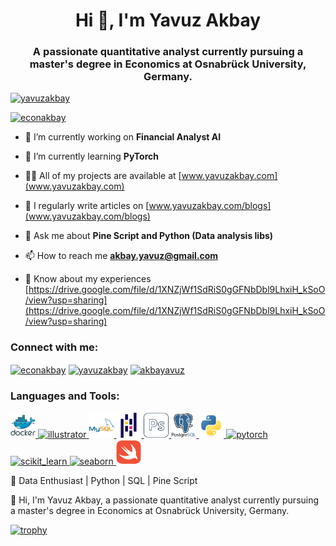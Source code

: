 <h1 align="center">Hi 👋, I'm Yavuz Akbay</h1>
<h3 align="center">A passionate quantitative analyst currently pursuing a master's degree in Economics at Osnabrück University, Germany.</h3>

<p align="left"> <a href="https://github.com/ryo-ma/github-profile-trophy"><img src="https://github-profile-trophy.vercel.app/?username=yavuzakbay" alt="yavuzakbay" /></a> </p>

<p align="left"> <a href="https://twitter.com/econakbay" target="blank"><img src="https://img.shields.io/twitter/follow/econakbay?logo=twitter&style=for-the-badge" alt="econakbay" /></a> </p>

- 🔭 I’m currently working on **Financial Analyst AI**

- 🌱 I’m currently learning **PyTorch**

- 👨‍💻 All of my projects are available at [www.yavuzakbay.com](www.yavuzakbay.com)

- 📝 I regularly write articles on [www.yavuzakbay.com/blogs](www.yavuzakbay.com/blogs)

- 💬 Ask me about **Pine Script and Python (Data analysis libs)**

- 📫 How to reach me **akbay.yavuz@gmail.com**

- 📄 Know about my experiences [https://drive.google.com/file/d/1XNZjWf1SdRiS0gGFNbDbl9LhxiH_kSoO/view?usp=sharing](https://drive.google.com/file/d/1XNZjWf1SdRiS0gGFNbDbl9LhxiH_kSoO/view?usp=sharing)

<h3 align="left">Connect with me:</h3>
<p align="left">
<a href="https://twitter.com/econakbay" target="blank"><img align="center" src="https://raw.githubusercontent.com/rahuldkjain/github-profile-readme-generator/master/src/images/icons/Social/twitter.svg" alt="econakbay" height="30" width="40" /></a>
<a href="https://linkedin.com/in/yavuzakbay" target="blank"><img align="center" src="https://raw.githubusercontent.com/rahuldkjain/github-profile-readme-generator/master/src/images/icons/Social/linked-in-alt.svg" alt="yavuzakbay" height="30" width="40" /></a>
<a href="https://instagram.com/akbayavuz" target="blank"><img align="center" src="https://raw.githubusercontent.com/rahuldkjain/github-profile-readme-generator/master/src/images/icons/Social/instagram.svg" alt="akbayavuz" height="30" width="40" /></a>
</p>

<h3 align="left">Languages and Tools:</h3>
<p align="left"> <a href="https://www.docker.com/" target="_blank" rel="noreferrer"> <img src="https://raw.githubusercontent.com/devicons/devicon/master/icons/docker/docker-original-wordmark.svg" alt="docker" width="40" height="40"/> </a> <a href="https://www.adobe.com/in/products/illustrator.html" target="_blank" rel="noreferrer"> <img src="https://www.vectorlogo.zone/logos/adobe_illustrator/adobe_illustrator-icon.svg" alt="illustrator" width="40" height="40"/> </a> <a href="https://www.mysql.com/" target="_blank" rel="noreferrer"> <img src="https://raw.githubusercontent.com/devicons/devicon/master/icons/mysql/mysql-original-wordmark.svg" alt="mysql" width="40" height="40"/> </a> <a href="https://pandas.pydata.org/" target="_blank" rel="noreferrer"> <img src="https://raw.githubusercontent.com/devicons/devicon/2ae2a900d2f041da66e950e4d48052658d850630/icons/pandas/pandas-original.svg" alt="pandas" width="40" height="40"/> </a> <a href="https://www.photoshop.com/en" target="_blank" rel="noreferrer"> <img src="https://raw.githubusercontent.com/devicons/devicon/master/icons/photoshop/photoshop-line.svg" alt="photoshop" width="40" height="40"/> </a> <a href="https://www.postgresql.org" target="_blank" rel="noreferrer"> <img src="https://raw.githubusercontent.com/devicons/devicon/master/icons/postgresql/postgresql-original-wordmark.svg" alt="postgresql" width="40" height="40"/> </a> <a href="https://www.python.org" target="_blank" rel="noreferrer"> <img src="https://raw.githubusercontent.com/devicons/devicon/master/icons/python/python-original.svg" alt="python" width="40" height="40"/> </a> <a href="https://pytorch.org/" target="_blank" rel="noreferrer"> <img src="https://www.vectorlogo.zone/logos/pytorch/pytorch-icon.svg" alt="pytorch" width="40" height="40"/> </a> <a href="https://scikit-learn.org/" target="_blank" rel="noreferrer"> <img src="https://upload.wikimedia.org/wikipedia/commons/0/05/Scikit_learn_logo_small.svg" alt="scikit_learn" width="40" height="40"/> </a> <a href="https://seaborn.pydata.org/" target="_blank" rel="noreferrer"> <img src="https://seaborn.pydata.org/_images/logo-mark-lightbg.svg" alt="seaborn" width="40" height="40"/> </a> <a href="https://developer.apple.com/swift/" target="_blank" rel="noreferrer"> <img src="https://raw.githubusercontent.com/devicons/devicon/master/icons/swift/swift-original.svg" alt="swift" width="40" height="40"/> </a> </p>



🚀 Data Enthusiast | Python | SQL | Pine Script

👋 Hi, I'm Yavuz Akbay, a passionate quantitative analyst currently pursuing a master's degree in Economics at Osnabrück University, Germany.

[![trophy](https://github-profile-trophy.vercel.app/?username=YavuzAkbay)](https://github.com/ryo-ma/github-profile-trophy)
